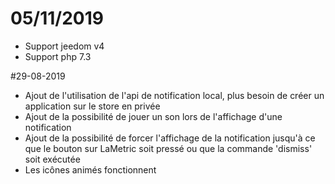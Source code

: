 # 05/11/2019

- Support jeedom v4
- Support php 7.3

#29-08-2019

- Ajout de l'utilisation de l'api de notification local, plus besoin de créer un application sur le store en privée
- Ajout de la possibilité de jouer un son lors de l'affichage d'une notification
- Ajout de la possibilité de forcer l'affichage de la notification jusqu'à ce que le bouton sur LaMetric soit pressé ou que la commande 'dismiss' soit exécutée
- Les icônes animés fonctionnent



